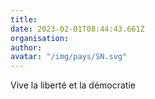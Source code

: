 ```yaml
---
title: 
date: 2023-02-01T08:44:43.661Z
organisation: 
author: 
avatar: "/img/pays/SN.svg"
---
```


Vive la liberté et la démocratie 